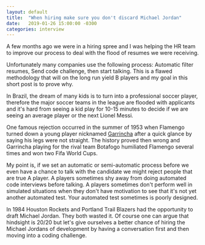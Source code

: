 ```yaml
---
layout: default
title:  "When hiring make sure you don't discard Michael Jordan"
date:   2019-01-26 15:00:00 -0300
categories: interview
---
```


A few months ago we were in a hiring spree and I was helping the HR team to improve our process to deal with the flood of resumes we were receiving.

Unfortunately many companies use the following process: Automatic filter resumes, Send code challenge, then start talking. This is a flawed methodology that will on the long run yield B players and my goal in this short post is to prove why.

In Brazil, the dream of many kids is to turn into a professional soccer player, therefore the major soccer teams in the league are flooded with applicants and it's hard from seeing a kid play for 10-15 minutes to decide if we are seeing an average player or the next Lionel Messi.

One famous rejection occurred in the summer of 1953 when Flamengo turned down a young player nicknamed [Garrincha](https://en.wikipedia.org/wiki/Garrincha) after a quick glance by saying his legs were not straight. The history proved then wrong and Garrincha playing for the rival team Botafogo humiliated Flamengo several times and won two Fifa World Cups.

My point is, if we set an automatic or semi-automatic process before we even have a chance to talk with the candidate we might reject people that are true A player. A players sometimes shy away from doing automated code interviews before talking. A players sometimes don't perform well in simulated situations when they don't have motivation to see that it's not yet another automated test. Your automated test sometimes is poorly designed.

In 1984 Houston Rockets and Portland Trail Blazers had the opportunity to draft Michael Jordan. They both wasted it. Of course one can argue that hindsight is 20/20 but let's give ourselves a better chance of hiring the Michael Jordans of development by having a conversation first and then moving into a coding challenge.
